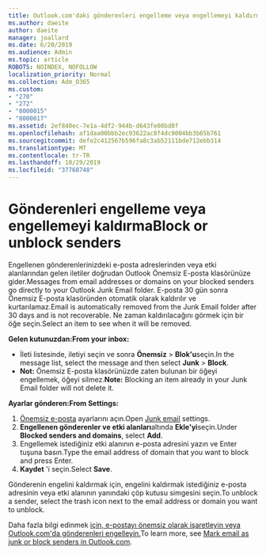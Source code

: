 ```yaml
---
title: Outlook.com'daki gönderenleri engelleme veya engellemeyi kaldırma
ms.author: daeite
author: daeite
manager: joallard
ms.date: 6/20/2019
ms.audience: Admin
ms.topic: article
ROBOTS: NOINDEX, NOFOLLOW
localization_priority: Normal
ms.collection: Adm_O365
ms.custom:
- "270"
- "272"
- "8000015"
- "8000017"
ms.assetid: 2ef840ec-7e1a-4df2-944b-d643fe08bd8f
ms.openlocfilehash: af1daa00bbb2ec93622ac8f4dc9004bb3b65b761
ms.sourcegitcommit: defe2c412567b596fa8c3ab52111bde712ebb314
ms.translationtype: MT
ms.contentlocale: tr-TR
ms.lasthandoff: 10/29/2019
ms.locfileid: "37768748"
---
```

# <a name="block-or-unblock-senders"></a><span data-ttu-id="40110-102">Gönderenleri engelleme veya engellemeyi kaldırma</span><span class="sxs-lookup"><span data-stu-id="40110-102">Block or unblock senders</span></span>

<span data-ttu-id="40110-103">Engellenen gönderenlerinizdeki e-posta adreslerinden veya etki alanlarından gelen iletiler doğrudan Outlook Önemsiz E-posta klasörünüze gider.</span><span class="sxs-lookup"><span data-stu-id="40110-103">Messages from email addresses or domains on your blocked senders go directly to your Outlook Junk Email folder.</span></span> <span data-ttu-id="40110-104">E-posta 30 gün sonra Önemsiz E-posta klasöründen otomatik olarak kaldırılır ve kurtarılamaz.</span><span class="sxs-lookup"><span data-stu-id="40110-104">Email is automatically removed from the Junk Email folder after 30 days and is not recoverable.</span></span> <span data-ttu-id="40110-105">Ne zaman kaldırılacağını görmek için bir öğe seçin.</span><span class="sxs-lookup"><span data-stu-id="40110-105">Select an item to see when it will be removed.</span></span>

<span data-ttu-id="40110-106">**Gelen kutunuzdan:**</span><span class="sxs-lookup"><span data-stu-id="40110-106">**From your inbox:**</span></span>

- <span data-ttu-id="40110-107">İleti listesinde, iletiyi seçin ve sonra **Önemsiz** > **Blok'u**seçin.</span><span class="sxs-lookup"><span data-stu-id="40110-107">In the message list, select the message and then select **Junk** > **Block**.</span></span>
- <span data-ttu-id="40110-108">**Not:** Önemsiz E-posta klasörünüzde zaten bulunan bir öğeyi engellemek, öğeyi silmez.</span><span class="sxs-lookup"><span data-stu-id="40110-108">**Note:** Blocking an item already in your Junk Email folder will not delete it.</span></span>

<span data-ttu-id="40110-109">**Ayarlar gönderen:**</span><span class="sxs-lookup"><span data-stu-id="40110-109">**From Settings:**</span></span>

1. <span data-ttu-id="40110-110">[Önemsiz e-posta](https://outlook.live.com/mail/options/mail/junkEmail) ayarlarını açın.</span><span class="sxs-lookup"><span data-stu-id="40110-110">Open [Junk email](https://outlook.live.com/mail/options/mail/junkEmail) settings.</span></span>
2. <span data-ttu-id="40110-111">**Engellenen gönderenler ve etki alanları**altında **Ekle'yi**seçin.</span><span class="sxs-lookup"><span data-stu-id="40110-111">Under **Blocked senders and domains**, select **Add**.</span></span>
3. <span data-ttu-id="40110-112">Engellemek istediğiniz etki alanının e-posta adresini yazın ve Enter tuşuna basın.</span><span class="sxs-lookup"><span data-stu-id="40110-112">Type the email address of domain that you want to block and press Enter.</span></span>
4. <span data-ttu-id="40110-113">**Kaydet** 'i seçin.</span><span class="sxs-lookup"><span data-stu-id="40110-113">Select **Save**.</span></span>

<span data-ttu-id="40110-114">Gönderenin engelini kaldırmak için, engelini kaldırmak istediğiniz e-posta adresinin veya etki alanının yanındaki çöp kutusu simgesini seçin.</span><span class="sxs-lookup"><span data-stu-id="40110-114">To unblock a sender, select the trash icon next to the email address or domain you want to unblock.</span></span>

<span data-ttu-id="40110-115">Daha fazla bilgi edinmek [için, e-postayı önemsiz olarak işaretleyin veya Outlook.com'da gönderenleri engelleyin.](https://support.office.com/article/a3ece97b-82f8-4a5e-9ac3-e92fa6427ae4?wt.mc_id=Office_Outlook_com_Alchemy)</span><span class="sxs-lookup"><span data-stu-id="40110-115">To learn more, see [Mark email as junk or block senders in Outlook.com](https://support.office.com/article/a3ece97b-82f8-4a5e-9ac3-e92fa6427ae4?wt.mc_id=Office_Outlook_com_Alchemy).</span></span>